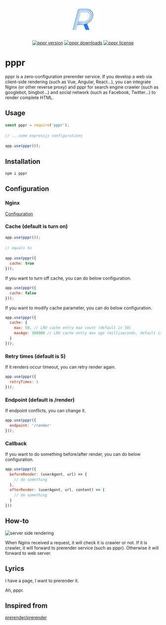 <p align="center"><img width="100" src="https://raw.githubusercontent.com/funliday/pppr/master/assets/logo.png" alt="pppr logo"></a></p>

<p align="center">
  <a href="https://www.npmjs.com/package/pppr"><img src="https://img.shields.io/npm/v/pppr" alt="pppr version"></a>
  <a href="https://www.npmjs.com/package/pppr"><img src="https://img.shields.io/npm/dw/pppr" alt="pppr downloads"></a>
  <a href="https://www.npmjs.com/package/pppr"><img src="https://img.shields.io/npm/l/pppr" alt="pppr license"></a>
</p>

# pppr

pppr is a zero-configuration prerender service. If you develop a web via client-side rendering (such as Vue, Angular, React...), you can integrate Nginx (or other reverse proxy) and pppr for search engine crawler (such as googlebot, bingbot...) and social network (such as Facebook, Twitter...) to render complete HTML.

## Usage

```js
const pppr = require('pppr');

// ...some expressjs configurations

app.use(pppr());
```

## Installation

```sh
npm i pppr
```

## Configuration

### Nginx

[Configuration](https://gist.github.com/thoop/8165802)

### Cache (default is turn on)

```js
app.use(pppr());

// equals to

app.use(pppr({
  cache: true
}));
```

If you want to turn off cache, you can do below configuration.

```js
app.use(pppr({
  cache: false
}));
```

If you want to modify cache parameter, you can do below configuration.

```js
app.use(pppr({
  cache: {
    max: 50, // LRU cache entry max count (default is 50)
    maxAge: 300000 // LRU cache entry max age (milliseconds, default is 300000)
  }
}));
```

### Retry times (default is 5)

If it renders occur timeout, you can retry render again.

```js
app.use(pppr({
  retryTimes: 5
}));
```

### Endpoint (default is /render)

If endpoint conflicts, you can change it.

```js
app.use(pppr({
  endpoint: '/render'
}));
```

### Callback

If you want to do something before/after render, you can do below configuration.

```js
app.use(pppr({
  beforeRender: (userAgent, url) => {
    // do something
  },
  afterRender: (userAgent, url, content) => {
    // do something
  }
}))
```

## How-to

![server side rendering](https://user-images.githubusercontent.com/795839/82450244-0b86f580-9adf-11ea-9585-3b0224aae0de.jpg)

When Nginx received a request, it will check it is crawler or not. If it is crawler, it will forward to prerender service (such as pppr). Otherwise it will forward to web server.

## Lyrics

I have a page, I want to prerender it.

Ah, pppr.

## Inspired from

[prerender/prerender](https://github.com/prerender/prerender)

